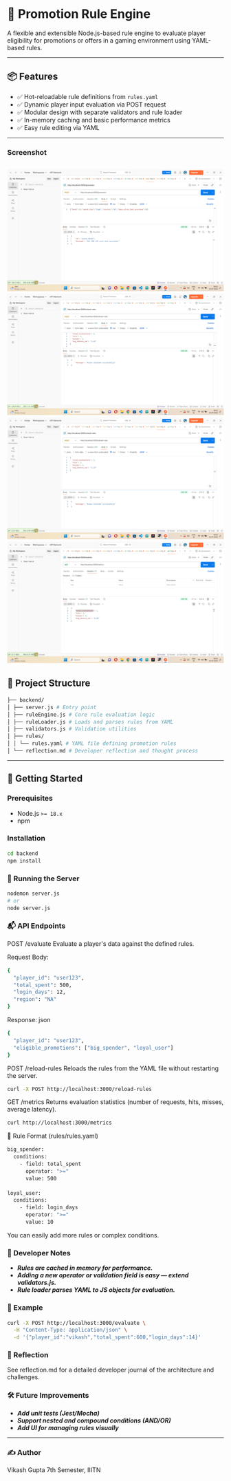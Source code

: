 # 🧠 Promotion Rule Engine

A flexible and extensible Node.js-based rule engine to evaluate player eligibility for promotions or offers in a gaming environment using YAML-based rules.

---

## 📦 Features

- ✅ Hot-reloadable rule definitions from `rules.yaml`
- ✅ Dynamic player input evaluation via POST request
- ✅ Modular design with separate validators and rule loader
- ✅ In-memory caching and basic performance metrics
- ✅ Easy rule editing via YAML

---
### Screenshot
![App Screenshot](https://github.com/vik802207/scopely/blob/main/img/Screenshot%20(770).png?raw=true)
![App Screenshot](https://github.com/vik802207/scopely/blob/main/img/Screenshot%20(771).png?raw=true)
![App Screenshot](https://github.com/vik802207/scopely/blob/main/img/Screenshot%20(772).png?raw=true)
![App Screenshot](https://github.com/vik802207/scopely/blob/main/img/Screenshot%20(773).png?raw=true)
---
## 📁 Project Structure
```bash
├── backend/
│ ├── server.js # Entry point
│ ├── ruleEngine.js # Core rule evaluation logic
│ ├── ruleLoader.js # Loads and parses rules from YAML
│ ├── validators.js # Validation utilities
│ ├── rules/
│ │ └── rules.yaml # YAML file defining promotion rules
│ └── reflection.md # Developer reflection and thought process
```

---

## 🚀 Getting Started

### Prerequisites

- Node.js `>= 18.x`
- npm

### Installation

```bash
cd backend
npm install
```
### 🔧 Running the Server
```bash
nodemon server.js
# or
node server.js
```
### 📬 API Endpoints
POST /evaluate
Evaluate a player's data against the defined rules.

Request Body:
```bash
{
  "player_id": "user123",
  "total_spent": 500,
  "login_days": 12,
  "region": "NA"
}
```
Response:
json
```bash
{
  "player_id": "user123",
  "eligible_promotions": ["big_spender", "loyal_user"]
}
```
POST /reload-rules
Reloads the rules from the YAML file without restarting the server.
```bash
curl -X POST http://localhost:3000/reload-rules
```
GET /metrics
Returns evaluation statistics (number of requests, hits, misses, average latency).
```bash
curl http://localhost:3000/metrics
```
📘 Rule Format (rules/rules.yaml)
```bash
big_spender:
  conditions:
    - field: total_spent
      operator: ">="
      value: 500

loyal_user:
  conditions:
    - field: login_days
      operator: ">="
      value: 10
```
You can easily add more rules or complex conditions.

### 📄 Developer Notes
- ***Rules are cached in memory for performance.***
- ***Adding a new operator or validation field is easy — extend validators.js.***
- ***Rule loader parses YAML to JS objects for evaluation.***

### 🧪 Example
```bash
curl -X POST http://localhost:3000/evaluate \
  -H "Content-Type: application/json" \
  -d '{"player_id":"vikash","total_spent":600,"login_days":14}'
```
### 🧠 Reflection
See reflection.md for a detailed developer journal of the architecture and challenges.

### 🛠️ Future Improvements
- ***Add unit tests (Jest/Mocha)***
- ***Support nested and compound conditions (AND/OR)***
- ***Add UI for managing rules visually***
---
### ✍️ Author
Vikash Gupta
7th Semester, IIITN



